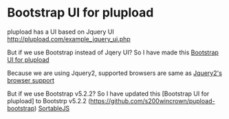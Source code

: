 Bootstrap UI for plupload
=================

plupload has a UI based on Jquery UI <a href="http://plupload.com/example_jquery_ui.php">http://plupload.com/example_jquery_ui.php</a>

But if we use Bootstrap instead of Jqery UI? So I have made this [Bootstrap UI for plupload](https://github.com/leedorian/pupload-bootstrap)

Because we are using Jquery2, supported browsers are same as [Jquery2's browser support](http://jquery.com/browser-support/)

But if we use Bootstrap v5.2.2? So I have updated this [Bootstrap UI for plupload] to Bootstrp v5.2.2 (https://github.com/s200wincrown/pupload-bootstrap)
[SortableJS](https://sortablejs.github.io/Sortable/)